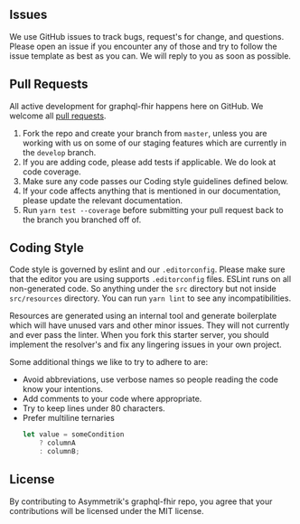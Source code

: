 ## Issues

We use GitHub issues to track bugs, request's for change, and questions. Please open an issue if you encounter any of those and try to follow the issue template as best as you can. We will reply to you as soon as possible.

## Pull Requests

All active development for graphql-fhir happens here on GitHub. We welcome all [pull requests](https://help.github.com/articles/creating-a-pull-request/).

1. Fork the repo and create your branch from `master`, unless you are working with us on some of our staging features which are currently in the `develop` branch.
2. If you are adding code, please add tests if applicable. We do look at code coverage.
3. Make sure any code passes our Coding style guidelines defined below.
4. If your code affects anything that is mentioned in our documentation, please update the relevant documentation.
5. Run `yarn test --coverage` before submitting your pull request back to the branch you branched off of.

## Coding Style

Code style is governed by eslint and our `.editorconfig`. Please make sure that the editor you are using supports `.editorconfig` files. ESLint runs on all non-generated code. So anything under the `src` directory but not inside `src/resources` directory. You can run `yarn lint` to see any incompatibilities.

Resources are generated using an internal tool and generate boilerplate which will have unused vars and other minor issues. They will not currently and ever pass the linter. When you fork this starter server, you should implement the resolver's and fix any lingering issues in your own project.

Some additional things we like to try to adhere to are:

* Avoid abbreviations, use verbose names so people reading the code know your intentions.
* Add comments to your code where appropriate.
* Try to keep lines under 80 characters.
* Prefer multiline ternaries
    ```javascript
    let value = someCondition
        ? columnA
        : columnB;
    ```

## License

By contributing to Asymmetrik's graphql-fhir repo, you agree that your contributions will be licensed under the MIT license.
